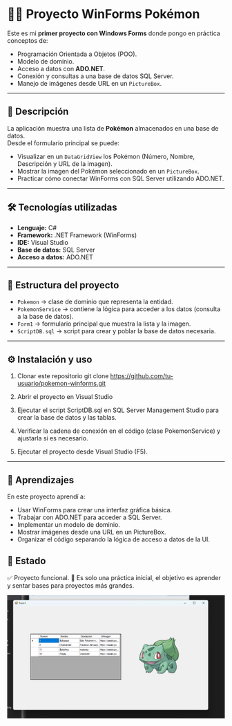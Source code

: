 # 🐱‍👓 Proyecto WinForms Pokémon

Este es mi **primer proyecto con Windows Forms** donde pongo en práctica conceptos de:
- Programación Orientada a Objetos (POO).
- Modelo de dominio.
- Acceso a datos con **ADO.NET**.
- Conexión y consultas a una base de datos SQL Server.
- Manejo de imágenes desde URL en un `PictureBox`.

---

## 📌 Descripción

La aplicación muestra una lista de **Pokémon** almacenados en una base de datos.  
Desde el formulario principal se puede:

- Visualizar en un `DataGridView` los Pokémon (Número, Nombre, Descripción y URL de la imagen).
- Mostrar la imagen del Pokémon seleccionado en un `PictureBox`.
- Practicar cómo conectar WinForms con SQL Server utilizando ADO.NET.

---

## 🛠️ Tecnologías utilizadas

- **Lenguaje:** C#  
- **Framework:** .NET Framework (WinForms)  
- **IDE:** Visual Studio  
- **Base de datos:** SQL Server  
- **Acceso a datos:** ADO.NET  

---

## 📂 Estructura del proyecto

- `Pokemon` → clase de dominio que representa la entidad.  
- `PokemonService` → contiene la lógica para acceder a los datos (consulta a la base de datos).  
- `Form1` → formulario principal que muestra la lista y la imagen.  
- `ScriptDB.sql` → script para crear y poblar la base de datos necesaria.  

---

## ⚙️ Instalación y uso


 1. Clonar este repositorio
git clone https://github.com/tu-usuario/pokemon-winforms.git

 2. Abrir el proyecto en Visual Studio

 3. Ejecutar el script ScriptDB.sql en SQL Server Management Studio 
    para crear la base de datos y las tablas.

 4. Verificar la cadena de conexión en el código (clase PokemonService) 
    y ajustarla si es necesario.

 5. Ejecutar el proyecto desde Visual Studio (F5).

---

   ## 🚀 Aprendizajes

   En este proyecto aprendí a:

- Usar WinForms para crear una interfaz gráfica básica.
- Trabajar con ADO.NET para acceder a SQL Server.
- Implementar un modelo de dominio.
- Mostrar imágenes desde una URL en un PictureBox.
- Organizar el código separando la lógica de acceso a datos de la UI.

## 📌 Estado

✅ Proyecto funcional.
🚧 Es solo una práctica inicial, el objetivo es aprender y sentar bases para proyectos más grandes.


![App funcionando](./img/Captura%20de%20pantalla%202025-09-08%20234400.png)






